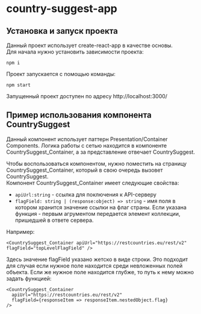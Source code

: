 # country-suggest-app

## Установка и запуск проекта

Данный проект использует create-react-app в качестве основы.  
Для начала нужно установить зависимости проекта:
```
npm i
```
Проект запускается с помощью команды:
```
npm start
```
Запущенный проект доступен по адресу http://localhost:3000/

## Пример использования компонента CountrySuggest

Данный компонент использует паттерн Presentation/Container Components. Логика работы с сетью находится в компоненте CountrySuggest_Container, а за представление отвечает CountrySuggest.

Чтобы воспользоваться компонентом, нужно поместить на страницу CountrySuggest_Container, который в свою очередь вызовет CountrySuggest.  
Компонент CountrySuggest_Container имеет следующие свойства:
- `apiUrl:string` - ссылка для поключения к API-серверу
- `flagField: string | (response:object) => string` - имя поля в котором хранится значение ссылки на флаг страны. Если указана функция - первым агрументом передается элемент коллекции, пришедшей в ответе сервера.

Например:
```
<CountrySuggest_Container apiUrl="https://restcountries.eu/rest/v2" flagField="topLevelFlagField" />
```
Здесь значение flagField указано жетско в виде строки. Это подходит для случая если нужное поле находится среди невложенных полей объекта.
Если же нужное поле находится глубже, то путь к нему можно задать функцией:
```
<CountrySuggest_Container
  apiUrl="https://restcountries.eu/rest/v2"
  flagField={responseItem => responseItem.nestedObject.flag} 
/>
```
